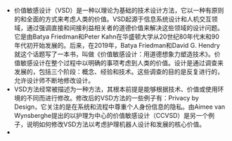 - 价值敏感设计（VSD）是一种以理论为基础的技术设计方法，它以一种有原则的和全面的方式来考虑人类的价值。VSD起源于信息系统设计和人机交互领域，通过强调直接和间接利益相关者的道德价值来解决这些领域的设计问题。它是由Batya Friedman和Peter Kahn在华盛顿大学从20世纪80年代末和90年代初开始发展的。后来，在2019年，Batya Friedman和David G. Hendry就这个话题写了一本书，叫做《价值敏感设计：用道德想象力塑造技术》。价值敏感设计在整个过程中以明确的事项考虑到人类的价值。设计是通过调查来发展的，包括三个阶段：概念、经验和技术。这些调查的目的是反复进行的，允许设计师不断地修改设计。
- VSD方法经常被描述为一种方法，其根本前提是能够根据技术、价值或使用环境的不同而进行修改。修改后的VSD方法的一些例子有：Privacy by Design，它关注的是在系统和流程中尊重个人身份信息的隐私。由Aimee van Wynsberghe提出的以护理为中心的价值敏感设计（CCVSD）是另一个例子，说明如何修改VSD方法以考虑护理机器人设计和发展的核心价值。
-
